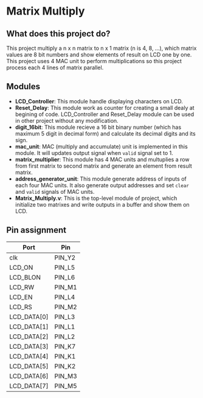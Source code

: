 # Matrix Multiply

## What does this project do?
This project multiply a n x n matrix to n x 1 matrix (n is 4, 8, ...), which matrix values are 8 bit numbers and show elements of result on LCD one by one. This project uses 4 MAC unit to perform multiplications so this project process each 4 lines of matrix parallel.

## Modules
- **LCD_Controller**: This module handle displaying characters on LCD.
- **Reset_Delay**: This module work as counter for creating a small dealy at begining of code. LCD_Controller and Reset_Delay module can be used in other project without any modification.
- **digit_16bit**: This module recieve a 16 bit binary number (which has maximum 5 digit in decimal form) and calculate its decimal digits and its sign.
- **mac_unit**: MAC (multiply and accumulate) unit is implemented in this module. It will updates output signal when `valid` signal set to 1.
- **matrix_multiplier**: This module has 4 MAC units and multuplies a row from first matrix to second matrix and generate an element from result matrix.
- **address_generator_unit**: This module generate address of inputs of each four MAC units. It also generate output addresses and set `clear` and `valid` signals of MAC units.
- **Matrix_Multiply.v**: This is the top-level module of project, which initialize two matrixes and write outputs in a buffer and show them on LCD.


## Pin assignment

| Port        | Pin         |
| ----------- | ----------- |
| clk         | PIN_Y2      |
| LCD_ON      | PIN_L5     |
| LCD_BLON    | PIN_L6     |
| LCD_RW      | PIN_M1     |
| LCD_EN      | PIN_L4     |
| LCD_RS      | PIN_M2     |
| LCD_DATA[0] | PIN_L3     |
| LCD_DATA[1] | PIN_L1     |
| LCD_DATA[2] | PIN_L2     |
| LCD_DATA[3] | PIN_K7     |
| LCD_DATA[4] | PIN_K1     |
| LCD_DATA[5] | PIN_K2     |
| LCD_DATA[6] | PIN_M3     |
| LCD_DATA[7] | PIN_M5     |